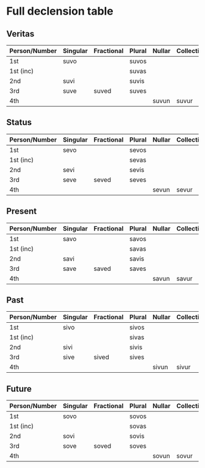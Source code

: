 # Full declension table

## Veritas

| Person/Number | Singular | Fractional | Plural | Nullar | Collective |
| ------------- | -------- | ---------- | ------ | ------ | ---------- |
| 1st           | suvo     |            | suvos  |        |            |
| 1st (inc)     |          |            | suvas  |        |            |
| 2nd           | suvi     |            | suvis  |        |            |
| 3rd           | suve     | suved      | suves  |        |            |
| 4th           |          |            |        | suvun  | suvur      |

## Status

| Person/Number | Singular | Fractional | Plural | Nullar | Collective |
| ------------- | -------- | ---------- | ------ | ------ | ---------- |
| 1st           | sevo     |            | sevos  |        |            |
| 1st (inc)     |          |            | sevas  |        |            |
| 2nd           | sevi     |            | sevis  |        |            |
| 3rd           | seve     | seved      | seves  |        |            |
| 4th           |          |            |        | sevun  | sevur      |

## Present

| Person/Number | Singular | Fractional | Plural | Nullar | Collective |
| ------------- | -------- | ---------- | ------ | ------ | ---------- |
| 1st           | savo     |            | savos  |        |            |
| 1st (inc)     |          |            | savas  |        |            |
| 2nd           | savi     |            | savis  |        |            |
| 3rd           | save     | saved      | saves  |        |            |
| 4th           |          |            |        | savun  | savur      |

## Past

| Person/Number | Singular | Fractional | Plural | Nullar | Collective |
| ------------- | -------- | ---------- | ------ | ------ | ---------- |
| 1st           | sivo     |            | sivos  |        |            |
| 1st (inc)     |          |            | sivas  |        |            |
| 2nd           | sivi     |            | sivis  |        |            |
| 3rd           | sive     | sived      | sives  |        |            |
| 4th           |          |            |        | sivun  | sivur      |

## Future

| Person/Number | Singular | Fractional | Plural | Nullar | Collective |
| ------------- | -------- | ---------- | ------ | ------ | ---------- |
| 1st           | sovo     |            | sovos  |        |            |
| 1st (inc)     |          |            | sovas  |        |            |
| 2nd           | sovi     |            | sovis  |        |            |
| 3rd           | sove     | soved      | soves  |        |            |
| 4th           |          |            |        | sovun  | sovur      |
